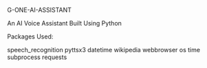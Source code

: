G-ONE-AI-ASSISTANT

An AI Voice Assistant Built Using Python

Packages Used:

speech_recognition
pyttsx3
datetime
wikipedia
webbrowser
os
time
subprocess
requests

